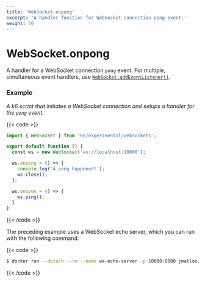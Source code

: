 ```yaml
---
title: 'WebSocket.onpong'
excerpt: 'A handler function for WebSocket connection pong event.'
weight: 30
---
```


# WebSocket.onpong

A handler for a WebSocket connection `pong` event.
For multiple, simultaneous event handlers, use [`WebSocket.addEventListener()`](https://grafana.com/docs/k6/<K6_VERSION>/javascript-api/k6-experimental/websockets/websocket/websocket-addeventlistener).

### Example

_A k6 script that initiates a WebSocket connection and setups a handler for the `pong` event._

{{< code >}}

```javascript
import { WebSocket } from 'k6/experimental/websockets';

export default function () {
  const ws = new WebSocket('ws://localhost:10000');

  ws.onpong = () => {
    console.log('A pong happened!');
    ws.close();
  };

  ws.onopen = () => {
    ws.ping();
  }
}
```

{{< /code >}}

The preceding example uses a WebSocket echo server, which you can run with the following command:

{{< code >}}

```bash
$ docker run --detach --rm --name ws-echo-server -p 10000:8080 jmalloc/echo-server
```

{{< /code >}}
